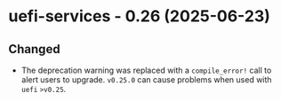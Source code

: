 # uefi-services - 0.26 (2025-06-23)

## Changed
- The deprecation warning was replaced with a `compile_error!` call to alert
  users to upgrade. `v0.25.0` can cause problems when used with `uefi` `>v0.25`.
